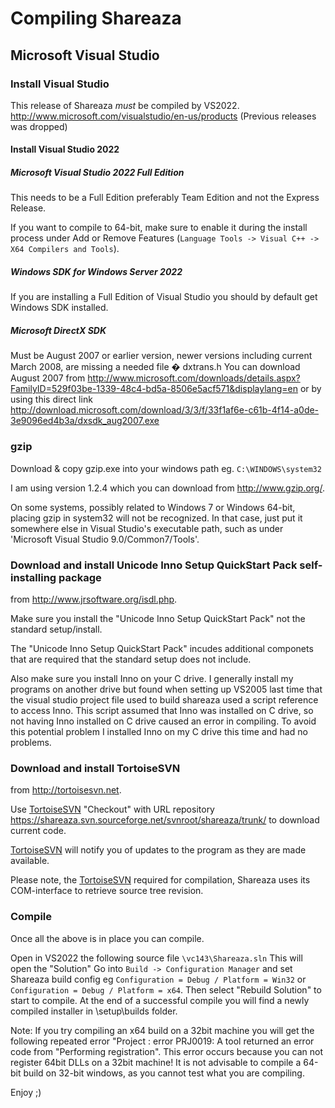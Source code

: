 # Compiling Shareaza
## Microsoft Visual Studio

### Install Visual Studio
 This release of Shareaza *must* be compiled by VS2022. http://www.microsoft.com/visualstudio/en-us/products
(Previous releases was dropped)

#### Install Visual Studio 2022
 
##### Microsoft Visual Studio 2022 Full Edition

 This needs to be a Full Edition preferably Team Edition and not the Express Release.

 If you want to compile to 64-bit, make sure to enable it during the install process under Add or Remove Features (```Language Tools -> Visual C++ -> X64 Compilers and Tools```).  
  
##### Windows SDK for Windows Server 2022
 If you are installing a Full Edition of Visual Studio you should by default get Windows SDK installed.
 
##### Microsoft DirectX SDK
Must be August 2007 or earlier version, newer versions including current March 2008, are missing a needed file � dxtrans.h 
You can download August 2007 from
http://www.microsoft.com/downloads/details.aspx?FamilyID=529f03be-1339-48c4-bd5a-8506e5acf571&displaylang=en
or by using this direct link
http://download.microsoft.com/download/3/3/f/33f1af6e-c61b-4f14-a0de-3e9096ed4b3a/dxsdk_aug2007.exe
 
### gzip
 Download & copy gzip.exe into your windows path eg. ```C:\WINDOWS\system32```

 I am using version 1.2.4 which you can download from http://www.gzip.org/.

 On some systems, possibly related to Windows 7 or Windows 64-bit, placing gzip in system32 will not be recognized.  In that case, just put it somewhere else in Visual Studio's executable path, such as under 'Microsoft Visual Studio 9.0/Common7/Tools'.

### Download and install Unicode Inno Setup QuickStart Pack self-installing package
 from http://www.jrsoftware.org/isdl.php.

 Make sure you install the "Unicode Inno Setup QuickStart Pack" not the standard setup/install. 

The "Unicode Inno Setup QuickStart Pack" incudes additional componets that are required that the standard setup does not include. 

Also make sure you install Inno on your C drive. I generally install my programs on another drive but found when setting up VS2005 last time that the visual studio project file used to build shareaza used a script reference to access Inno. This script assumed that Inno was installed on C drive, so not having Inno installed on C drive caused an error in compiling. To avoid this potential problem I installed Inno on my C drive this time and had no problems. 

### Download and install TortoiseSVN
 from http://tortoisesvn.net.

 Use [TortoiseSVN](http://tortoisesvn.net/) "Checkout" with URL repository
 https://shareaza.svn.sourceforge.net/svnroot/shareaza/trunk/
 to download current code.

 [TortoiseSVN](http://tortoisesvn.net) will notify you of updates to the program as they are made available. 

Please note, the [TortoiseSVN](http://tortoisesvn.net/) required for compilation, Shareaza uses its COM-interface to retrieve source tree revision.

### Compile
Once all the above is in place you can compile.

Open in VS2022 the following source file ```\vc143\Shareaza.sln```
This will open the "Solution"
Go into ```Build -> Configuration Manager``` and set Shareaza build config
eg ```Configuration = Debug / Platform = Win32``` or ```Configuration = Debug / Platform = x64```.
Then select "Rebuild Solution" to start to compile. 
At the end of a successful compile you will find a newly compiled installer in \setup\builds folder.

Note: If you try compiling an x64 build on a 32bit machine you will get the following repeated error "Project : error PRJ0019: A tool returned an error code from "Performing registration". This error occurs because you can not register 64bit DLLs on a 32bit machine! It is not advisable to compile a 64-bit build on 32-bit windows, as you cannot test what you are compiling.

Enjoy ;)